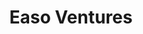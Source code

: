 ---
layout: firm_page
title: "Easo Ventures"
id: "easoventures.com"
permalink: "/easoventureseasoventures.com/"
website: "https://www.easoventures.com"
offices: "Donostia (Spain), Bilbao (Spain), Pamplona (Spain)"
investment_stages: "Pre Seed, Seed, Series A"
portfolio_companies: "Newe, Trovant, Ingevital, Mansion Games, Darwin Biomedical, Dryfing, Zinklar, Normo, Aglaya Events, Herko, V2C, Berrly, Caleida"
portfolio_link: "https://www.easoventures.com/portfolio"
investment_markets: "Automotive, Cyber Security, Industrial, Manufacturing, Venture Capital"
founded_year: "2018"
description: "Easo Ventures is a Basque and private Venture Capital firm that invests in startups and SMEs with growth projects. They offer investment, advice, and experience to entrepreneurs and SMEs looking to grow their businesses. Their investment strategy focuses on early-stage companies."
linkedin: "https://es.linkedin.com/company/easoventures"
twitter: "https://twitter.com/EasoVentures"
instagram: ""
team_page: ""
investor_type: "Venture Capital"
crunchbase: "https://www.crunchbase.com/organization/easo-ventures"
pitchbook: "https://pitchbook.com/profiles/investor/231674-50"

# SEO Optimization
meta_title: "Easo Ventures - VC Firm - projectstartups.com"
meta_description: "Easo Ventures, Easo Ventures is a Basque and private Venture Capital firm that invests in startups and SMEs with growth projects. They offer investment, advice, and ..."
meta_keywords: "Easo Ventures, Automotive, Cyber Security, Industrial, Manufacturing, Venture Capital, VC firm, venture capital, startup investor, projectstartups.com"
canonical_url: "https://vc.projectstartups.com/easoventureseasoventures.com/"
---